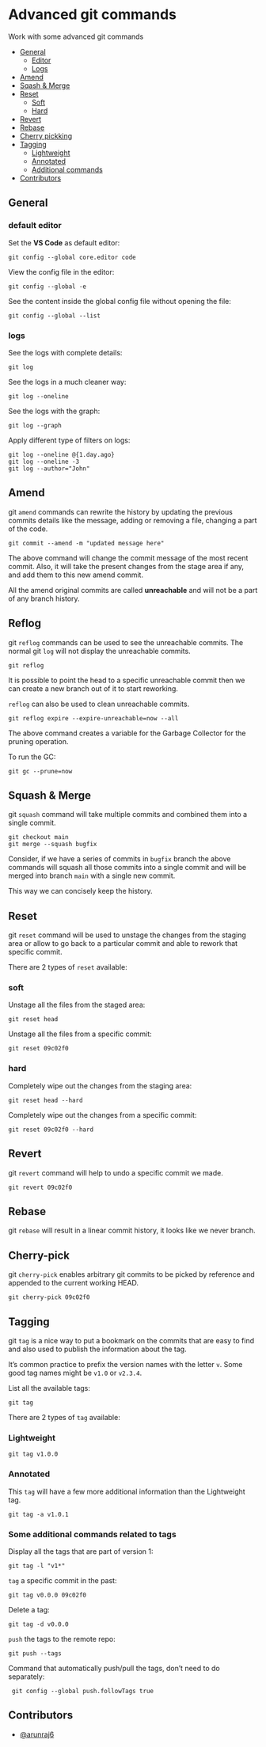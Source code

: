 # Advanced git commands

Work with some advanced git commands

- [General](#config)
    - [Editor](#config-editor)
    - [Logs](#config-log)
- [Amend](#amend)
- [Sqash & Merge](#sqash-merge)
- [Reset](#reset)
    - [Soft](#reset-soft)
    - [Hard](#reset-hard)
- [Revert](#revert)
- [Rebase](#rebase)
- [Cherry pickking](#cherry-pick)
- [Tagging](#tag)
    - [Lightweight](#tag-lightweight)
    - [Annotated](#tag-annotated)
    - [Additional commands](#tag-more)
- [Contributors](#contributors)

## General <span id="config"></span>

### default editor <span id="config-editor"></span>

Set the <b>VS Code</b> as default editor:

    git config --global core.editor code

View the config file in the editor:

    git config --global -e

See the content inside the global config file without opening the file:

    git config --global --list

### logs <span id="config-log"></span>

See the logs with complete details:

    git log

See the logs in a much cleaner way:

    git log --oneline

See the logs with the graph:

    git log --graph

Apply different type of filters on logs:

    git log --oneline @{1.day.ago}
    git log --oneline -3
    git log --author="John"

## Amend <span id="amend"></span>

git `amend` commands can rewrite the history by updating the previous commits details like the message, adding or removing a file, changing a part of the code.

    git commit --amend -m "updated message here"

The above command will change the commit message of the most recent commit. Also, it will take the present changes from the stage area if any, and add them to this new amend commit.

All the amend original commits are called <b>unreachable</b> and will not be a part of any branch history.

## Reflog

git `reflog` commands can be used to see the unreachable commits.
The normal git `log` will not display the unreachable commits.

    git reflog

It is possible to point the head to a specific unreachable commit then we can create a new branch out of it to start reworking.

`reflog` can also be used to clean unreachable commits.

    git reflog expire --expire-unreachable=now --all

The above command creates a variable for the Garbage Collector for the pruning operation.

To run the GC:

    git gc --prune=now

## Squash & Merge <span id="sqash-merge"></span>

git `squash` command will take multiple commits and combined them into a single commit.

    git checkout main
    git merge --squash bugfix

Consider, if we have a series of commits in `bugfix` branch
the above commands will squash all those commits into a single commit and will be merged into branch `main` with a single new commit.

This way we can concisely keep the history.

## Reset <span id="reset"></span>

git `reset` command will be used to unstage the changes from the staging area
or allow to go back to a particular commit and able to rework that specific commit.

There are 2 types of `reset` available:

### soft <span id="reset-soft"></span>

Unstage all the files from the staged area:

    git reset head

Unstage all the files from a specific commit:

    git reset 09c02f0

### hard<span id="reset-hard"></span>

Completely wipe out the changes from the staging area:

    git reset head --hard

Completely wipe out the changes from a specific commit:

    git reset 09c02f0 --hard

## Revert <span id="revert"></span>

git `revert` command will help to undo a specific commit we made.

    git revert 09c02f0

## Rebase <span id="rebase"></span>

git `rebase` will result in a linear commit history, it looks like we never branch.

## Cherry-pick <span id="cherry-pick"></span>

git `cherry-pick` enables arbitrary git commits to be picked by reference and appended to the current working HEAD.

    git cherry-pick 09c02f0

## Tagging <span id="tag"></span>

git `tag` is a nice way to put a bookmark on the commits that are easy to find and also used to publish the information about the tag.

It’s common practice to prefix the version names with the letter `v`. Some good tag names might be `v1.0` or `v2.3.4`.

List all the available tags:

    git tag

There are 2 types of `tag` available:

### Lightweight <span id="tag-lightweight"></span>

    git tag v1.0.0

### Annotated <span id="tag-annotated"></span>

This `tag` will have a few more additional information than the Lightweight tag.

    git tag -a v1.0.1

### Some additional commands related to tags <span id="tag-more"></span>

Display all the tags that are part of version 1:

    git tag -l "v1*"

`tag` a specific commit in the past:

    git tag v0.0.0 09c02f0

Delete a tag:

    git tag -d v0.0.0

`push` the tags to the remote repo:

    git push --tags

Command that automatically push/pull the tags, don’t need to do separately:

     git config --global push.followTags true

## Contributors <span id="contributors"></span>

- [@arunraj6](https://github.com/arunraj6)

